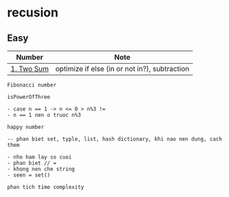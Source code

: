 # recusion

## Easy

| Number | Note |
| ------------------------------------------------------------------------------------------------------------------------------------ | ------------------------------------------------------------------- |
| [1. Two Sum](https://leetcode.com/problems/two-sum/description/) | optimize if else (in or not in?), subtraction |

```text
Fibonacci number

isPowerOfThree

- case n == 1 -> n <= 0 > n%3 !=
- n == 1 nen o truoc n%3

happy number

-- phan biet set, typle, list, hash dictionary, khi nao nen dung, cach them

- nho ham lay so cuoi
- phan biet // =
- khong nen che string
- seen = set()

phan tich time complexity
```
